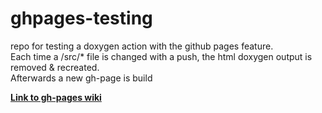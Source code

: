 # ghpages-testing
repo for testing a doxygen action with the github pages feature.  
Each time a /src/* file is changed with a push, the html doxygen output is removed & recreated.  
Afterwards a new gh-page is build

[**Link to gh-pages wiki**](https://tobdos.github.io/ghpages-doxygen/)<br>
